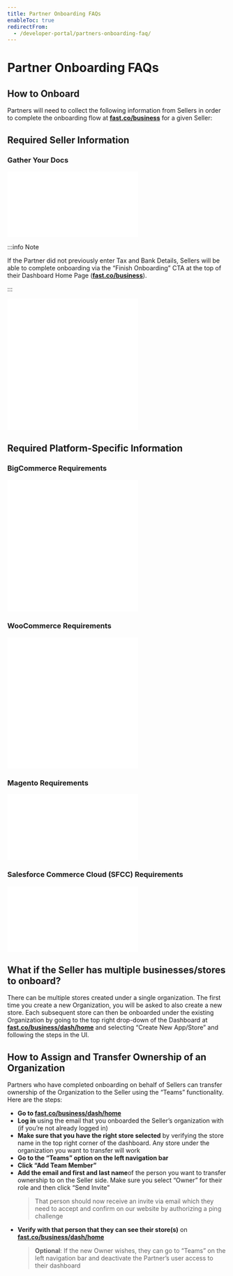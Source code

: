 ```yaml
---
title: Partner Onboarding FAQs
enableToc: true
redirectFrom:
  - /developer-portal/partners-onboarding-faq/
---
```


# Partner Onboarding FAQs

## How to Onboard

Partners will need to collect the following information from Sellers in order to complete the onboarding flow at [**fast.co/business**](https://www.fast.co/business/dash/home) for a given Seller:

## Required Seller Information

### Gather Your Docs

<embed src="/reusables/for-developers/_gather-your-docs.md" />

:::info Note

If the Partner did not previously enter Tax and Bank Details, Sellers will be able to complete onboarding via the “Finish Onboarding” CTA at the top of their Dashboard Home Page ([**fast.co/business**](https://www.fast.co/business/dash/home)).

:::

<embed src="/reusables/for-developers/_platform_ecommerce_all_fast_access_requirement.md" />

<embed src="/reusables/for-developers/_platform_supported_ecommerce_platforms.md" />

## Required Platform-Specific Information

### BigCommerce Requirements

<embed src="/reusables/for-developers/_platform_bigcommerce_requirements.md" />

<embed src="/reusables/for-developers/_platform_attention_seller_onboarding_credentials_same_session_requirement.md" />

### WooCommerce Requirements

<embed src="/reusables/for-developers/_platform_woocommerce_requirements.md" />

<embed src="/reusables/for-developers/_platform_attention_seller_onboarding_credentials_same_session_requirement.md" />

### Magento Requirements

<embed src="/reusables/for-developers/_platform_magento_requirements.md" />

### Salesforce Commerce Cloud (SFCC) Requirements

<embed src="/reusables/for-developers/_platform_sfcc_requirements.md" />

## What if the Seller has multiple businesses/stores to onboard?

There can be multiple stores created under a single organization. The first time you create a new Organization, you will be asked to also create a new store. Each subsequent store can then be onboarded under the existing Organization by going to the top right drop-down of the Dashboard at [**fast.co/business/dash/home**](https://fast.co/business/dash/home) and selecting “Create New App/Store” and following the steps in the UI.

## How to Assign and Transfer Ownership of an Organization

Partners who have completed onboarding on behalf of Sellers can transfer ownership of the Organization to the Seller using the “Teams” functionality. Here are the steps:

- **Go to [**fast.co/business/dash/home**](https://fast.co/business/dash/home)**
- **Log in** using the email that you onboarded the Seller’s organization with (if you’re not already logged in)
- **Make sure that you have the right store selected** by verifying the store name in the top right corner of the dashboard. Any store under the organization you want to transfer will work
- **Go to the “Teams” option on the left navigation bar**
- **Click “Add Team Member”**
- **Add the email and first and last name**of the person you want to transfer ownership to on the Seller side. Make sure you select “Owner” for their role and then click “Send Invite”
  > That person should now receive an invite via email which they need to accept and confirm on our website by authorizing a ping challenge
- **Verify with that person that they can see their store(s)** on [**fast.co/business/dash/home**](https://fast.co/business/dash/home)
  > **Optional**: If the new Owner wishes, they can go to “Teams” on the left navigation bar and deactivate the Partner’s user access to their dashboard
